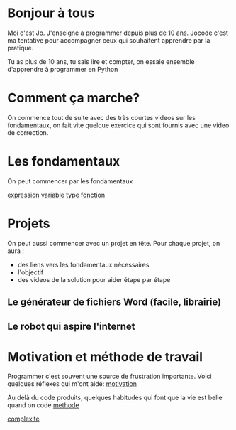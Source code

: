 # Bonjour à tous

Moi c'est Jo. J'enseigne à programmer depuis plus de 10 ans. Jocode c'est ma tentative pour accompagner ceux qui souhaitent
apprendre par la pratique.

Tu as plus de 10 ans, tu sais lire et compter, on essaie ensemble d'apprendre à programmer en Python


# Comment ça marche?

On commence tout de suite avec des très courtes videos sur les fondamentaux, on fait vite quelque exercice qui sont fournis avec une video de correction.


# Les fondamentaux

On peut commencer par les fondamentaux

[expression](expression)
[variable](variable)
[type](type)
[fonction](fonction)

# Projets

On peut aussi commencer avec un projet en tête. Pour chaque projet, on aura :
- des liens vers les fondamentaux nécessaires
- l'objectif
- des videos de la solution pour aider étape par étape



## Le générateur de fichiers Word (facile, librairie)

## Le robot qui aspire l'internet

## 

# Motivation et méthode de travail

Programmer c'est souvent une source de frustration importante. Voici quelques réflexes qui m'ont aidé:
[motivation](motivation)

Au delà du code produits, quelques habitudes qui font que la vie est belle quand on code
[methode](methode)


[complexite](complexite)

